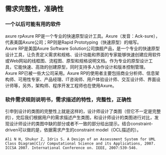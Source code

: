 ## 需求完整性，准确性

### 一个以后可能有用的软件
axure rpAxure RP是一个专业的快速原型设计工具。Axure（发音：Ack-sure），代表美国Axure公司；RP则是Rapid Prototyping（快速原型）的缩写。    
Axure RP是美国Axure Software Solution公司旗舰产品，是一个专业的快速原型设计工具，让负责定义需求和规格、设计功能和界面的专家能够快速创建应用软件或Web网站的线框图、流程图、原型和规格说明文档。作为专业的原型设计工具，它能快速、高效的创建原型，同时支持多人协作设计和版本控制管理。    
Axure RP已被一些大公司采用。Axure RP的使用者主要包括商业分析师、信息架构师、可用性专家、产品经理、IT咨询师、用户体验设计师、交互设计师、界面设计师等，另外，架构师、程序开发工程师也在使用Axure。

### 软件需求规则说明书，需求描述的特性，完整性，正确性
引申到设计的类图的完整性上就是这样的，设计师设计了类图（但它不一定是完整的），完后我们根据用户的需求描述产生类图，和设计师设计的类图进行对比，发现设计师设计的类图中缺的部分或者不一致的部分给出提示。结合constraint-driven可以做的是，依据需求产生的constraint model（OCL描述的）。

	Ali N H, Shukur Z, Idris S. A Design of an Assessment System for UML Class Diagram[C]// Computational Science and its Applications, 2007. ICCSA 2007. International Conference on. IEEE, 2007:539-546.